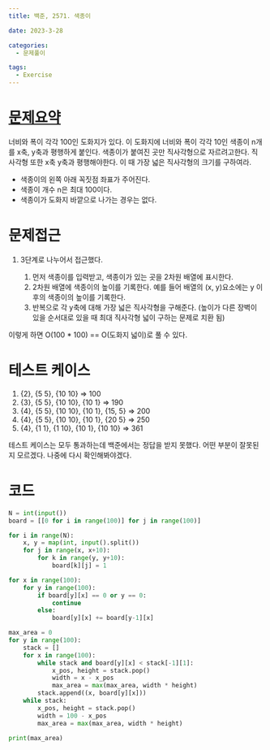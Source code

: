 ```yaml
---
title: 백준, 2571. 색종이

date: 2023-3-28

categories:
  - 문제풀이

tags:
  - Exercise
---
```


# [문제요약](https://www.acmicpc.net/problem/2571)

너비와 폭이 각각 100인 도화지가 있다. 이 도화지에 너비와 폭이 각각 10인 색종이 n개를 x축, y축과 평행하게 붙인다. 색종이가 붙여진 곳만 직사각형으로 자르려고한다. 직사각형 또한 x축 y축과 평행해야한다. 이 때 가장 넓은 직사각형의 크기를 구하여라.

- 색종이의 왼쪽 아래 꼭짓점 좌표가 주어진다.
- 색종이 개수 n은 최대 100이다.
- 색종이가 도화지 바깥으로 나가는 경우는 없다.

# 문제접근

1. 3단계로 나누어서 접근했다. 

    1. 먼저 색종이를 입력받고, 색종이가 있는 곳을 2차원 배열에 표시한다. 
    2. 2차원 배열에 색종이의 높이를 기록한다. 예를 들어 배열의 (x, y)요소에는 y 이후의 색종이의 높이를 기록한다.
    3. 반복으로 각 y축에 대해 가장 넓은 직사각형을 구해준다. (높이가 다른 장벽이 있을 순서대로 있을 때 최대 직사각형 넓이 구하는 문제로 치환 됨)

이렇게 하면 O(100 * 100) == O(도화지 넓이)로 풀 수 있다. 

# 테스트 케이스
1. {2}, {5 5}, {10 10} => 100
2. {3}, {5 5}, {10 10}, {10 1} => 190
3. {4}, {5 5}, {10 10}, {10 1}, {15, 5} => 200
4. {4}, {5 5}, {10 10}, {10 1}, {20 5} => 250
5. {4}, {1 1}, {1 10}, {10 1}, {10 10} => 361

테스트 케이스는 모두 통과하는데 백준에서는 정답을 받지 못했다. 어떤 부분이 잘못된지 모르겠다. 나중에 다시 확인해봐야겠다.

# 코드

```python
N = int(input())
board = [[0 for i in range(100)] for j in range(100)]

for i in range(N):
    x, y = map(int, input().split())
    for j in range(x, x+10):
        for k in range(y, y+10):
            board[k][j] = 1

for x in range(100):
    for y in range(100):
        if board[y][x] == 0 or y == 0:
            continue
        else:
            board[y][x] += board[y-1][x]

max_area = 0
for y in range(100):
    stack = []
    for x in range(100):
        while stack and board[y][x] < stack[-1][1]:
            x_pos, height = stack.pop()
            width = x - x_pos
            max_area = max(max_area, width * height)
        stack.append((x, board[y][x]))
    while stack:
        x_pos, height = stack.pop()
        width = 100 - x_pos
        max_area = max(max_area, width * height)

print(max_area)
```
